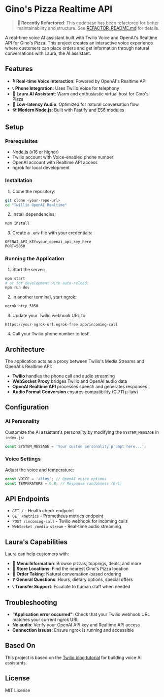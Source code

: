 # Gino's Pizza Realtime API

> **🔄 Recently Refactored**: This codebase has been refactored for better maintainability and structure. See [REFACTOR_README.md](./REFACTOR_README.md) for details.

A real-time voice AI assistant built with Twilio Voice and OpenAI's Realtime API for Gino's Pizza. This project creates an interactive voice experience where customers can place orders and get information through natural conversations with Laura, the AI assistant.

## Features

- 🎙️ **Real-time Voice Interaction**: Powered by OpenAI's Realtime API
- 📞 **Phone Integration**: Uses Twilio Voice for telephony
- 🤖 **Laura AI Assistant**: Warm and enthusiastic virtual host for Gino's Pizza
- 🔄 **Low-latency Audio**: Optimized for natural conversation flow
- 🛠️ **Modern Node.js**: Built with Fastify and ES6 modules

## Setup

### Prerequisites

- Node.js (v16 or higher)
- Twilio account with Voice-enabled phone number
- OpenAI account with Realtime API access
- ngrok for local development

### Installation

1. Clone the repository:
```bash
git clone <your-repo-url>
cd "Twillio OpenAI Realtime"
```

2. Install dependencies:
```bash
npm install
```

3. Create a `.env` file with your credentials:
```env
OPENAI_API_KEY=your_openai_api_key_here
PORT=5050
```

### Running the Application

1. Start the server:
```bash
npm start
# or for development with auto-reload:
npm run dev
```

2. In another terminal, start ngrok:
```bash
ngrok http 5050
```

3. Update your Twilio webhook URL to:
```
https://your-ngrok-url.ngrok-free.app/incoming-call
```

4. Call your Twilio phone number to test!

## Architecture

The application acts as a proxy between Twilio's Media Streams and OpenAI's Realtime API:

- **Twilio** handles the phone call and audio streaming
- **WebSocket Proxy** bridges Twilio and OpenAI audio data
- **OpenAI Realtime API** processes speech and generates responses
- **Audio Format Conversion** ensures compatibility (G.711 μ-law)

## Configuration

### AI Personality

Customize the AI assistant's personality by modifying the `SYSTEM_MESSAGE` in `index.js`:

```javascript
const SYSTEM_MESSAGE = 'Your custom personality prompt here...';
```

### Voice Settings

Adjust the voice and temperature:

```javascript
const VOICE = 'alloy'; // OpenAI voice options
const TEMPERATURE = 0.8; // Response randomness (0-1)
```

## API Endpoints

- `GET /` - Health check endpoint
- `GET /metrics` - Prometheus metrics endpoint
- `POST /incoming-call` - Twilio webhook for incoming calls
- `WebSocket /media-stream` - Real-time audio streaming

## Laura's Capabilities

Laura can help customers with:

- 🍕 **Menu Information**: Browse pizzas, toppings, deals, and more
- 📍 **Store Locations**: Find the nearest Gino's Pizza location
- 🛒 **Order Taking**: Natural conversation-based ordering
- ❓ **General Questions**: Hours, dietary options, special offers
- 📞 **Transfer Support**: Escalate to human staff when needed

## Troubleshooting

- **"Application error occurred"**: Check that your Twilio webhook URL matches your current ngrok URL
- **No audio**: Verify your OpenAI API key and Realtime API access
- **Connection issues**: Ensure ngrok is running and accessible

## Based On

This project is based on the [Twilio blog tutorial](https://www.twilio.com/en-us/blog/voice-ai-assistant-openai-realtime-api-node) for building voice AI assistants.

## License

MIT License
